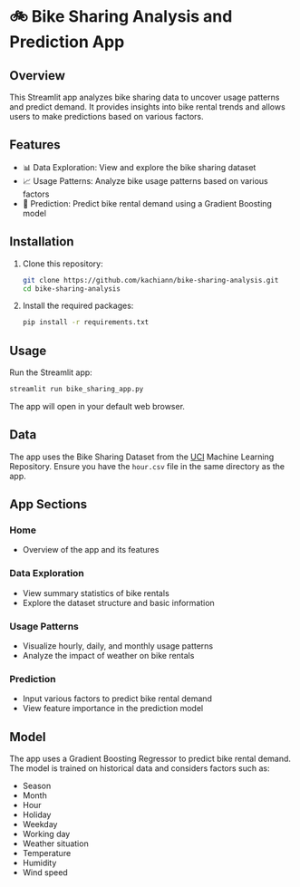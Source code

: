# 🚲 Bike Sharing Analysis and Prediction App

## Overview

This Streamlit app analyzes bike sharing data to uncover usage patterns and predict demand. It provides insights into bike rental trends and allows users to make predictions based on various factors.

## Features

- 📊 Data Exploration: View and explore the bike sharing dataset
- 📈 Usage Patterns: Analyze bike usage patterns based on various factors
- 🔮 Prediction: Predict bike rental demand using a Gradient Boosting model

## Installation

1. Clone this repository:
   ```bash
   git clone https://github.com/kachiann/bike-sharing-analysis.git
   cd bike-sharing-analysis
   ```

2. Install the required packages:
   ```bash
   pip install -r requirements.txt
   ```
   
## Usage

Run the Streamlit app:
```bash
streamlit run bike_sharing_app.py
```

The app will open in your default web browser.

## Data

The app uses the Bike Sharing Dataset from the [UCI](https://archive.ics.uci.edu/dataset/275/bike+sharing+dataset) Machine Learning Repository. Ensure you have the `hour.csv` file in the same directory as the app.

## App Sections

### Home
- Overview of the app and its features

### Data Exploration
- View summary statistics of bike rentals
- Explore the dataset structure and basic information

### Usage Patterns
- Visualize hourly, daily, and monthly usage patterns
- Analyze the impact of weather on bike rentals

### Prediction
- Input various factors to predict bike rental demand
- View feature importance in the prediction model

## Model

The app uses a Gradient Boosting Regressor to predict bike rental demand. The model is trained on historical data and considers factors such as:

- Season
- Month
- Hour
- Holiday
- Weekday
- Working day
- Weather situation
- Temperature
- Humidity
- Wind speed

   
